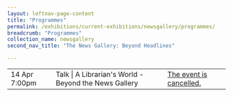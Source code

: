 ```yaml
---
layout: leftnav-page-content
title: "Programmes"
permalink: /exhibitions/current-exhibitions/newsgallery/programmes/
breadcrumb: "Programmes"
collection_name: newsgallery
second_nav_title: "The News Gallery: Beyond Headlines"

---
```


<table class="table table-v">
    <tr>
        <td>14 Apr 
            7:00pm</td>
        <td>Talk | A Librarian's World - Beyond the News Gallery</td>
        <td><a href="/programmes/newsgallery/20200414-talk/">The event is cancelled.</a></td>
    </tr>
</table>
